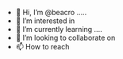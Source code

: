 - 👋 Hi, I’m @beacro .....
- 👀 I’m interested in 
- 🌱 I’m currently learning ....
- 💞️ I’m looking to collaborate on 
- 📫 How to reach 

<!---
beacro/beacro is a ✨ special ✨ repository because its `README.md` (this file) appears on your GitHub profile.
You can click the Preview link to take a look at your changes.
--->

